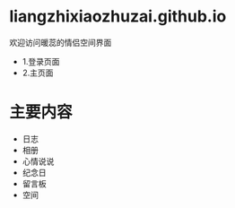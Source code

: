 # liangzhixiaozhuzai.github.io
欢迎访问暖蕊的情侣空间界面
- 1.登录页面
- 2.主页面

# 主要内容 
- 日志
- 相册
- 心情说说
- 纪念日
- 留言板
- 空间

